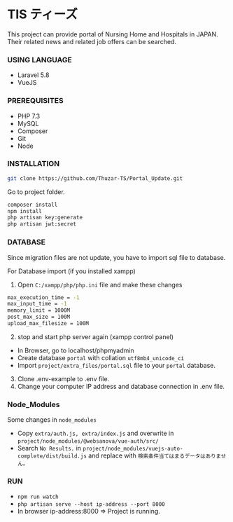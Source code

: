 # TIS ティーズ

This project can provide portal of Nursing Home and Hospitals in JAPAN. Their related news and related job offers can be searched.

### USING LANGUAGE

- Laravel 5.8
- VueJS

### PREREQUISITES

- PHP 7.3
- MySQL
- Composer
- Git
- Node

### INSTALLATION
```bash
git clone https://github.com/Thuzar-TS/Portal_Update.git
```
Go to project folder.
```bash
composer install
npm install
php artisan key:generate
php artisan jwt:secret
```

### DATABASE
Since migration files are not update, you have to import sql file to database.

For Database import (if you installed xampp)
1. Open ```C:/xampp/php/php.ini``` file and make these changes
```bash
max_execution_time = -1
max_input_time = -1
memory_limit = 1000M
post_max_size = 100M
upload_max_filesize = 100M
```
2. stop and start php server again (xampp control panel)

- In Browser, go to localhost/phpmyadmin
- Create database ```portal``` with collation ```utf8mb4_unicode_ci```
- Import ```project/extra_files/portal.sql``` file to your ```portal``` database.

3. Clone .env-example to .env file.
4. Change your computer IP address and database connection in .env file.

### Node_Modules
Some changes in ```node_modules```
- Copy ```extra/auth.js, extra/index.js``` and overwrite in ```project/node_modules/@websanova/vue-auth/src/```
- Search ```No Results.``` in ```project/node_modules/vuejs-auto-complete/dist/build.js``` and replace with ```検索条件当てはまるデータはありません。```

### RUN
- ```npm run watch```
- ```php artisan serve --host ip-address --port 8000```
- In browser ip-address:8000 => Project is running.